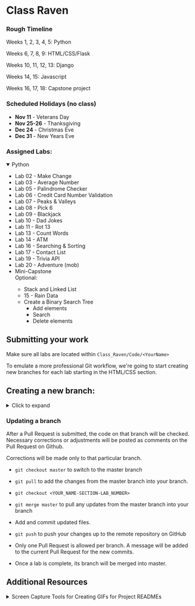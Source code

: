 # Class Raven

### Rough Timeline

Weeks 1, 2, 3, 4, 5: Python

Weeks 6, 7, 8, 9: HTML/CSS/Flask

Weeks 10, 11, 12, 13: Django

Weeks 14, 15: Javascript

Weeks 16, 17, 18: Capstone project

### Scheduled Holidays (no class)
- **Nov 11** - Veterans Day
- **Nov 25-26** - Thanksgiving
- **Dec 24** - Christmas Eve
- **Dec 31** - New Years Eve

### Assigned Labs:

<details open>
  <summary>Python</summary>
  <ul>
    <li>Lab 02 - Make Change</li>
    <li>Lab 03 - Average Number</li>
    <li>Lab 05 - Palindrome Checker</li>
    <li>Lab 06 - Credit Card Number Validation</li>
    <li>Lab 07 - Peaks & Valleys</li>
    <li>Lab 08 - Pick 6</li>
    <li>Lab 09 - Blackjack</li>
    <li>Lab 10 - Dad Jokes</li>
    <li>Lab 11 - Rot 13</li>
    <li>Lab 13 - Count Words</li>
    <li>Lab 14 - ATM</li>
    <li>Lab 16 - Searching & Sorting</li>
    <li>Lab 17 - Contact List</li>
    <li>Lab 19 - Trivia API</li>
    <li>Lab 20 - Adventure (mob)</li>
    <li>Mini-Capstone</li>
    <summary>Optional:</summary>
    <ul>
      <li>Stack and Linked List</li>
      <li>15 - Rain Data</li>
      <li>
      Create a Binary Search Tree
        <ul>
            <li>Add elements</li>
            <li>Search</li>
            <li>Delete elements</li>
        </ul>
      </li>
    </ul>
  </ul>
</details>

## Submitting your work

Make sure all labs are located within `Class_Raven/Code/<YourName>`

To emulate a more professional Git workflow, we're going to start creating new branches for each lab starting in the HTML/CSS section.
<h2>Creating a new branch:</h2>
<details>
<summary>Click to expand</summary>



- `git branch` to check that you're on the master branch

- `git status` to check if your local master branch is up to date with origin/master on Github.
  
- `git pull` if needed to pull any recent changes to your local repository

- Create a new branch and switch to it.
  - Option 1:
    - `git branch <YOUR_NAME-SECTION-LAB_NUMBER>`
    - `git checkout <YOUR_NAME-SECTION-LAB_NUMBER>`
  
  - Option 2:
  
    The `-b` flag can be used after the `checkout` command to combine these two steps:

    `git checkout -b <YOUR_NAME-SECTION-LAB_NUMBER>`
  
  **e.g.** My branch for the **"Lab 01 - Bio"** in the **HTML/CSS** section would be named: `keegan-htmlcss-lab01`. The name can vary a bit from this example, but please keep the chosen formatting consistent from one lab to another.

- `git add <FILENAME>` to add a specific file or `git add .` to add everything in the current dicrectory
  
- `git commit -m "your commit message"` to commit your work

- Before pushing your new branch, be sure to check the master branch for any updates. Anything changes that were merged into the master branch while you were working on your branch will need to be pulled and merged into your branch.

- A remote branch will need to be created for each new local branch. Git will usually display the proper command to do this when a new branch is pushed for the first time.

  The command is:

  `git push --set-upstream origin <BRANCH_NAME>`

  **OR**

  `git push -u origin <BRANCH_NAME>`
  
  <details>
    <summary>Screenshot</summary>
    <img src="screenshots/set_upstream_message.png" width=800>
  </details>

- After successfully pushing your new branch to Github, you should see the option to create a Pull Request for your branch on the main repo page.

  <details>
    <summary>Screenshot</summary>
    <img src="screenshots/pull_request_button.png" width=800>
  </details>

- If you don't see that message, you'll have to navigate to your new remote branch
  <details>
    <summary>Screenshot</summary>
    <img src="screenshots/switch_branch.gif" width=800>
  </details>

- Once you've navigated to your individual branch, you'll find the option to create a Pull Request in the "Contribute" dropdown.
  <details>
    <summary>Screenshot</summary>
    <img src="screenshots/open_pull_request_alternative.gif" width=800>
  </details>

- Click the "Open Pull Request" button. Add a comment to your Pull Request like "Submitting Lab 00" and click "Create Pull request"
  <details>
    <summary>Screenshot</summary>
    <img src="screenshots/create_pull_request.png" width=800>
  </details>
</details>

### Updating a branch

After a Pull Request is submitted, the code on that branch will be checked. Necessary corrections or adjustments will be posted as comments on the Pull Request on Github.

Corrections will be made only to that particular branch.

- `git checkout master` to switch to the master branch

- `git pull` to add the changes from the master branch into your branch.

- `git checkout <YOUR_NAME-SECTION-LAB_NUMBER>`

- `git merge master` to pull any updates from the master branch into your branch

- Add and commit updated files.

- `git push` to push your changes up to the remote repository on GitHub

- Only one Pull Request is allowed per branch. A message will be added to the current Pull Request for the new commits.

- Once a lab is complete, its branch will be merged into master.

## Additional Resources

<details>
    <summary>Screen Capture Tools for Creating GIFs for Project READMEs</summary>
    <ul>
    <li>Windows - <a href="https://www.screentogif.com">Screen to GIF</a></li>
    <li>MacOS - <a href="https://apps.apple.com/us/app/giphy-capture-the-gif-maker/id668208984?mt=12">GIPHY</a></li>
    <li>Linux - <a href="https://github.com/phw/peek">Peek</a></li>
    </ul>
  </details>
